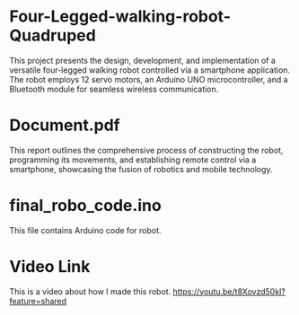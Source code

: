 # Four-Legged-walking-robot-Quadruped
This project presents the design, development, and implementation of a versatile four-legged walking robot controlled via a smartphone application. The robot employs 12 servo motors, an Arduino UNO microcontroller, and a Bluetooth module for seamless wireless communication. 
# Document.pdf
This report outlines the comprehensive process of constructing the robot, programming its movements, and establishing remote control via a smartphone, showcasing the fusion of robotics and mobile technology. 
# final_robo_code.ino
This file contains Arduino code for robot.
# Video Link
This is a video about how I made this robot.
https://youtu.be/t8Xovzd50kI?feature=shared
